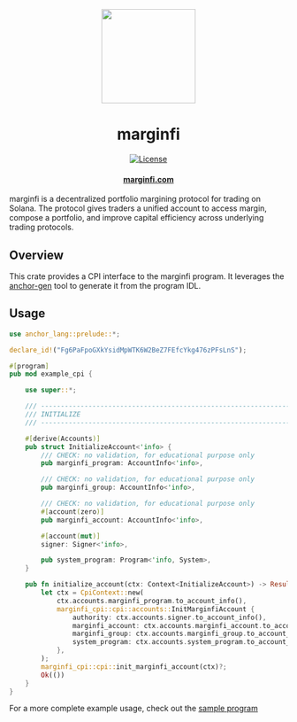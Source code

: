 <div align="center">
  <img height="170" src="https://github.com/mrgnlabs/marginfi/images/logo.png" />

  <h1>marginfi</h1>
  
  <p>
    <!-- License -->
    <a href="http://www.apache.org/licenses/LICENSE-2.0"><img alt="License" src="https://img.shields.io/github/license/mrgnlabs/marginfi-sdk/rust/marginfi-cpi?style=flat-square&color=ffff00"/></a>
  </p>

  <h4>
    <a href="https://marginfi.com/">marginfi.com</a>
  </h4>
</div>

marginfi is a decentralized portfolio margining protocol for trading on Solana. The protocol gives traders a unified account to access margin, compose a portfolio, and improve capital efficiency across underlying trading protocols.

## Overview

This crate provides a CPI interface to the marginfi program. It leverages the [anchor-gen](https://github.com/saber-hq/anchor-gen) tool to generate it from the program IDL.

## Usage

```rs
use anchor_lang::prelude::*;

declare_id!("Fg6PaFpoGXkYsidMpWTK6W2BeZ7FEfcYkg476zPFsLnS");

#[program]
pub mod example_cpi {

    use super::*;

    /// -----------------------------------------------------------------------
    /// INITIALIZE
    /// -----------------------------------------------------------------------

    #[derive(Accounts)]
    pub struct InitializeAccount<'info> {
        /// CHECK: no validation, for educational purpose only
        pub marginfi_program: AccountInfo<'info>,

        /// CHECK: no validation, for educational purpose only
        pub marginfi_group: AccountInfo<'info>,

        /// CHECK: no validation, for educational purpose only
        #[account(zero)]
        pub marginfi_account: AccountInfo<'info>,

        #[account(mut)]
        signer: Signer<'info>,

        pub system_program: Program<'info, System>,
    }

    pub fn initialize_account(ctx: Context<InitializeAccount>) -> Result<()> {
        let ctx = CpiContext::new(
            ctx.accounts.marginfi_program.to_account_info(),
            marginfi_cpi::cpi::accounts::InitMarginfiAccount {
                authority: ctx.accounts.signer.to_account_info(),
                marginfi_account: ctx.accounts.marginfi_account.to_account_info(),
                marginfi_group: ctx.accounts.marginfi_group.to_account_info(),
                system_program: ctx.accounts.system_program.to_account_info(),
            },
        );
        marginfi_cpi::cpi::init_marginfi_account(ctx)?;
        Ok(())
    }
}
```

For a more complete example usage, check out the [sample program](https://github.com/mrgnlabs/marginfi-sdk/tree/main/rust/marginfi-cpi/example-cpi)
